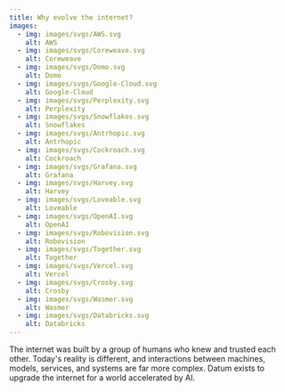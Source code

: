 ```yaml
---
title: Why evolve the internet?
images:
  - img: images/svgs/AWS.svg
    alt: AWS
  - img: images/svgs/Coreweave.svg
    alt: Coreweave
  - img: images/svgs/Domo.svg
    alt: Domo
  - img: images/svgs/Google-Cloud.svg
    alt: Google-Cloud
  - img: images/svgs/Perplexity.svg
    alt: Perplexity
  - img: images/svgs/Snowflakes.svg
    alt: Snowflakes
  - img: images/svgs/Antrhopic.svg
    alt: Antrhopic
  - img: images/svgs/Cockroach.svg
    alt: Cockroach
  - img: images/svgs/Grafana.svg
    alt: Grafana
  - img: images/svgs/Harvey.svg
    alt: Harvey
  - img: images/svgs/Loveable.svg
    alt: Loveable
  - img: images/svgs/OpenAI.svg
    alt: OpenAI
  - img: images/svgs/Robovision.svg
    alt: Robovision
  - img: images/svgs/Together.svg
    alt: Together
  - img: images/svgs/Vercel.svg
    alt: Vercel
  - img: images/svgs/Crosby.svg
    alt: Crosby
  - img: images/svgs/Wasmer.svg
    alt: Wasmer
  - img: images/svgs/Databricks.svg
    alt: Databricks
---
```


The internet was built by a group of humans who knew and trusted each other. Today's reality is different, and interactions between machines, models, services, and systems are far more complex. Datum exists to upgrade the internet for a world accelerated by AI.

